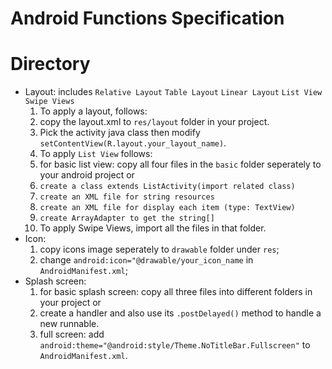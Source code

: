 Android Functions Specification
=
Directory
=
* Layout: 
  includes
  `Relative Layout` `Table Layout` `Linear Layout` `List View` `Swipe Views`
  1. To apply a layout, follows:
    1. copy the layout.xml to `res/layout` folder in your project.
    2. Pick the activity java class then modify `setContentView(R.layout.your_layout_name)`.
  2. To apply `List View` follows:
    1.  for basic list view:
    copy all four files in the `basic` folder seperately to your android project or
    2. `create a class extends ListActivity(import related class)`
    3. `create an XML file for string resources`
    4. `create an XML file for display each item (type: TextView)`
    5. `create ArrayAdapter to get the string[]`
  3. To apply Swipe Views, import all the files in that folder.
* Icon:
  1. copy icons image seperately to `drawable` folder under `res`;
  2. change `android:icon="@drawable/your_icon_name` in `AndroidManifest.xml`;
* Splash screen:
  1. for basic splash screen:
  copy all three files into different folders in your project or
  2. create a handler and also use its `.postDelayed()` method to handle a new runnable.
  3. full screen: add `android:theme="@android:style/Theme.NoTitleBar.Fullscreen"` to `AndroidManifest.xml`.


